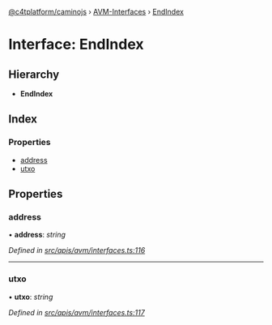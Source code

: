 [@c4tplatform/caminojs](../README.md) › [AVM-Interfaces](../modules/avm_interfaces.md) › [EndIndex](avm_interfaces.endindex.md)

# Interface: EndIndex

## Hierarchy

* **EndIndex**

## Index

### Properties

* [address](avm_interfaces.endindex.md#address)
* [utxo](avm_interfaces.endindex.md#utxo)

## Properties

###  address

• **address**: *string*

*Defined in [src/apis/avm/interfaces.ts:116](https://github.com/chain4travel/caminojs/blob/8077d740/src/apis/avm/interfaces.ts#L116)*

___

###  utxo

• **utxo**: *string*

*Defined in [src/apis/avm/interfaces.ts:117](https://github.com/chain4travel/caminojs/blob/8077d740/src/apis/avm/interfaces.ts#L117)*
